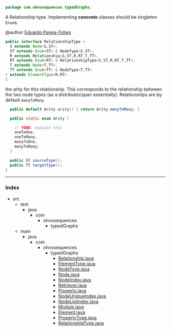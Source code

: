 
```java
package com.ohnosequences.typedGraphs;
```


A Relationship type. Implementing **concrete** classes should be singleton `Enum`s.

@author <a href="mailto:eparejatobes@ohnosequences.com">Eduardo Pareja-Tobes</a>


```java
public interface RelationshipType <
  S extends Node<S,ST>,
  ST extends Enum<ST> & NodeType<S,ST>,
  R extends Relationship<S,ST,R,RT,T,TT>, 
  RT extends Enum<RT> & RelationshipType<S,ST,R,RT,T,TT>,
  T extends Node<T,TT>,
  TT extends Enum<TT> & NodeType<T,TT>
> extends ElementType<R,RT> 
{
```


the arity for this relationship. This corresponds to the relationship between the two node types (as a distributor/span essentially).
Relationships are by default `manyToMany`


```java
  public default Arity arity() { return Arity.manyToMany; }

  public static enum Arity {

    // TODO: explain this
    oneToOne, 
    oneToMany, 
    manyToOne, 
    manyToMany;
  }

  public ST sourceType();
  public TT targetType();
}

```


------

### Index

+ src
  + test
    + java
      + com
        + ohnosequences
          + typedGraphs
  + main
    + java
      + com
        + ohnosequences
          + typedGraphs
            + [Relationship.java][main/java/com/ohnosequences/typedGraphs/Relationship.java]
            + [ElementType.java][main/java/com/ohnosequences/typedGraphs/ElementType.java]
            + [NodeType.java][main/java/com/ohnosequences/typedGraphs/NodeType.java]
            + [Node.java][main/java/com/ohnosequences/typedGraphs/Node.java]
            + [NodeIndex.java][main/java/com/ohnosequences/typedGraphs/NodeIndex.java]
            + [Retriever.java][main/java/com/ohnosequences/typedGraphs/Retriever.java]
            + [Property.java][main/java/com/ohnosequences/typedGraphs/Property.java]
            + [NodeUniqueIndex.java][main/java/com/ohnosequences/typedGraphs/NodeUniqueIndex.java]
            + [NodeListIndex.java][main/java/com/ohnosequences/typedGraphs/NodeListIndex.java]
            + [Module.java][main/java/com/ohnosequences/typedGraphs/Module.java]
            + [Element.java][main/java/com/ohnosequences/typedGraphs/Element.java]
            + [PropertyType.java][main/java/com/ohnosequences/typedGraphs/PropertyType.java]
            + [RelationshipType.java][main/java/com/ohnosequences/typedGraphs/RelationshipType.java]

[main/java/com/ohnosequences/typedGraphs/Relationship.java]: Relationship.java.md
[main/java/com/ohnosequences/typedGraphs/ElementType.java]: ElementType.java.md
[main/java/com/ohnosequences/typedGraphs/NodeType.java]: NodeType.java.md
[main/java/com/ohnosequences/typedGraphs/Node.java]: Node.java.md
[main/java/com/ohnosequences/typedGraphs/NodeIndex.java]: NodeIndex.java.md
[main/java/com/ohnosequences/typedGraphs/Retriever.java]: Retriever.java.md
[main/java/com/ohnosequences/typedGraphs/Property.java]: Property.java.md
[main/java/com/ohnosequences/typedGraphs/NodeUniqueIndex.java]: NodeUniqueIndex.java.md
[main/java/com/ohnosequences/typedGraphs/NodeListIndex.java]: NodeListIndex.java.md
[main/java/com/ohnosequences/typedGraphs/Module.java]: Module.java.md
[main/java/com/ohnosequences/typedGraphs/Element.java]: Element.java.md
[main/java/com/ohnosequences/typedGraphs/PropertyType.java]: PropertyType.java.md
[main/java/com/ohnosequences/typedGraphs/RelationshipType.java]: RelationshipType.java.md